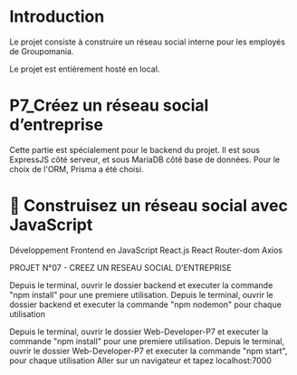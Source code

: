 
# Introduction

Le projet consiste à construire un réseau social interne pour les employés de Groupomania.

Le projet est entièrement hosté en local.

# P7_Créez un réseau social d’entreprise

Cette partie est spécialement pour le backend du projet. Il est sous ExpressJS côté serveur, et sous MariaDB côté base de données. Pour le choix de l'ORM, Prisma a été choisi.

# 🔨 Construisez un réseau social avec JavaScript

Développement Frontend en JavaScript
React.js
React Router-dom
Axios

PROJET N°07 - CREEZ UN RESEAU SOCIAL D'ENTREPRISE


Depuis le terminal, ouvrir le dossier backend et executer la commande "npm install" pour une premiere utilisation.
Depuis le terminal, ouvrir le dossier backend et executer la commande "npm nodemon" pour chaque utilisation 
 

Depuis le terminal, ouvrir le dossier Web-Developer-P7 et executer la commande "npm install" pour une premiere utilisation.
Depuis le terminal, ouvrir le dossier Web-Developer-P7 et executer la commande "npm start", pour chaque utilisation
Aller sur un navigateur et tapez localhost:7000
